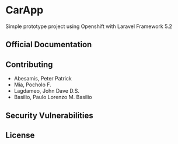 # CarApp
Simple prototype project using Openshift with Laravel Framework 5.2

## Official Documentation


## Contributing
- Abesamis, Peter Patrick
- Mia, Pocholo F.
- Lagdameo, John Dave D.S.
- Basilio, Paulo Lorenzo M. Basilio

## Security Vulnerabilities


## License

